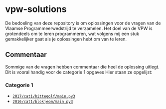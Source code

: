 # vpw-solutions
De bedoeling van deze repository is om oplossingen voor de vragen van de Vlaamse Programmeerwedstrijd te verzamelen. Het doel van de VPW is grotendeels om te leren programmeren, wat volgens mij een stuk gemakkelijker gaat als je oplossingen hebt om van te leren.

## Commentaar
Sommige van de vragen hebben commentaar die heel de oplossing uitlegt. Dit is vooral handig voor de categorie 1 opgaves Hier staan ze opgelijst:

### Categorie 1
- [`2017/cat1/hittegolf/main.py3`](2017/cat1/hittegolf/main.py3)
- [`2016/cat1/blokjeom/main.py3`](2016/cat1/blokjeom/main.py3)
